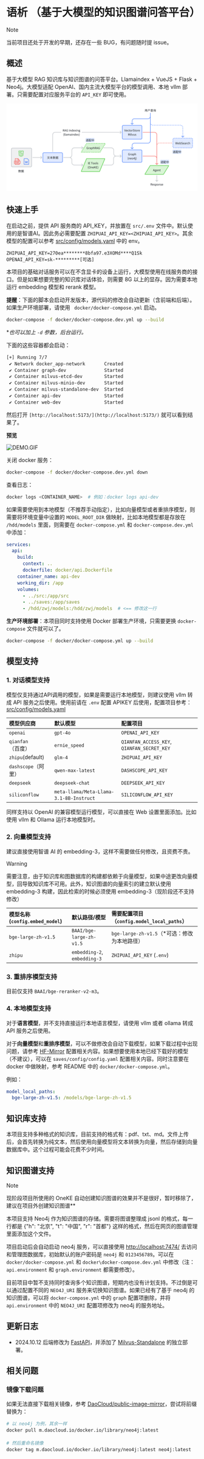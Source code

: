 <h1 style="text-align: center">语析 （基于大模型的知识图谱问答平台）</h1>



> [!NOTE]
> 当前项目还处于开发的早期，还存在一些 BUG，有问题随时提 issue。

## 概述

基于大模型 RAG 知识库与知识图谱的问答平台。Llamaindex + VueJS + Flask + Neo4j。大模型适配 OpenAI、国内主流大模型平台的模型调用、本地 vllm 部署。只需要配置对应服务平台的 `API_KEY` 即可使用。

![main](./images/main.png)


## 快速上手

在启动之前，提供 API 服务商的 API_KEY，并放置在 `src/.env` 文件中。默认使用的是智谱AI。因此务必需要配置 `ZHIPUAI_API_KEY=<ZHIPUAI_API_KEY>`。其余模型的配置可以参考 [src/config/models.yaml](src/config/models.yaml) 中的 env。

```
ZHIPUAI_API_KEY=270ea********8bfa97.e3XOMd****Q1Sk
OPENAI_API_KEY=sk-*********[可选]
```


本项目的基础对话服务可以在不含显卡的设备上运行，大模型使用在线服务商的接口。但是如果想要完整的知识库对话体验，则需要 8G 以上的显存。因为需要本地运行 embedding 模型和 rerank 模型。

**提醒**：下面的脚本会启动开发版本，源代码的修改会自动更新（含前端和后端）。如果生产环境部署，请使用 ` docker/docker-compose.yml` 启动。

```bash
docker-compose -f docker/docker-compose.dev.yml up --build
```

**也可以加上 `-d` 参数，后台运行。*


下面的这些容器都会启动：

```bash
[+] Running 7/7
 ✔ Network docker_app-network       Created
 ✔ Container graph-dev              Started
 ✔ Container milvus-etcd-dev        Started
 ✔ Container milvus-minio-dev       Started
 ✔ Container milvus-standalone-dev  Started
 ✔ Container api-dev                Started
 ✔ Container web-dev                Started
```

然后打开 `[http://localhost:5173/](http://localhost:5173/)` 就可以看到结果了。

**预览**

![DEMO.GIF](./images/demo.gif)

关闭 docker 服务：

```bash
docker-compose -f docker/docker-compose.dev.yml down
```

查看日志：

```bash
docker logs <CONTAINER_NAME>  # 例如：docker logs api-dev
```

如果需要使用到本地模型（不推荐手动指定），比如向量模型或者重排序模型，则需要将环境变量中设置的 `MODEL_ROOT_DIR` 做映射，比如本地模型都是存放在 `/hdd/models` 里面，则需要在 `docker-compose.yml` 和 `docker-compose.dev.yml`  中添加：

```yml
services:
  api:
    build:
      context: ..
      dockerfile: docker/api.Dockerfile
    container_name: api-dev
    working_dir: /app
    volumes:
      - ../src:/app/src
      - ../saves:/app/saves
      - /hdd/zwj/models:/hdd/zwj/models  # <== 修改这一行
```

**生产环境部署**：本项目同时支持使用 Docker 部署生产环境，只需要更换 `docker-compose` 文件就可以了。

```bash
docker-compose -f docker/docker-compose.yml up --build
```

## 模型支持

### 1. 对话模型支持

模型仅支持通过API调用的模型，如果是需要运行本地模型，则建议使用 vllm 转成 API 服务之后使用。使用前请在 `.env` 配置 APIKEY 后使用，配置项目参考：[src/config/models.yaml](src/config/models.yaml)

|模型供应商|默认模型|配置项目|
|:-|:-|:-|
|`openai` | `gpt-4o` | `OPENAI_API_KEY` |
|`qianfan`（百度）|`ernie_speed`|`QIANFAN_ACCESS_KEY`, `QIANFAN_SECRET_KEY`|
|`zhipu`(default)|`glm-4`|`ZHIPUAI_API_KEY`|
|`dashscope`（阿里） | `qwen-max-latest` | `DASHSCOPE_API_KEY`|
|`deepseek`|`deepseek-chat`|`DEEPSEEK_API_KEY`|
|`siliconflow` | `meta-llama/Meta-Llama-3.1-8B-Instruct` | `SILICONFLOW_API_KEY`|

同样支持以 OpenAI 的兼容模型运行模型，可以直接在 Web 设置里面添加。比如使用 vllm 和 Ollama 运行本地模型时。

### 2. 向量模型支持

建议直接使用智谱 AI 的 embedding-3，这样不需要做任何修改，且资费不贵。

> [!Warning]
> 需要注意，由于知识库和图数据库的构建都依赖于向量模型，如果中途更改向量模型，回导致知识库不可用。此外，知识图谱的向量索引的建立默认使用 embedding-3 构建，因此检索的时候必须使用 embedding-3（现阶段还不支持修改）


|模型名称(`config.embed_model`)|默认路径/模型|需要配置项目（`config.model_local_paths`）|
|:-|:-|:-|
|`bge-large-zh-v1.5`|`BAAI/bge-large-zh-v1.5`|`bge-large-zh-v1.5`（*可选：修改为本地路径）|
|`zhipu`|`embedding-2`, `embedding-3`|`ZHIPUAI_API_KEY` (`.env`)|


### 3. 重排序模型支持

目前仅支持 `BAAI/bge-reranker-v2-m3`。

### 4. 本地模型支持

对于**语言模型**，并不支持直接运行本地语言模型，请使用 vllm 或者 ollama 转成 API 服务之后使用。

对于**向量模型**和**重排序模型**，可以不做修改会自动下载模型，如果下载过程中出现问题，请参考 [HF-Mirror](https://hf-mirror.com/) 配置相关内容。如果想要使用本地已经下载好的模型（不建议），可以在 `saves/config/config.yaml` 配置相关内容。同时注意要在 docker 中做映射，参考 README 中的 `docker/docker-compose.yml`。

例如：

```yaml
model_local_paths:
  bge-large-zh-v1.5: /models/bge-large-zh-v1.5
```

## 知识库支持

本项目支持多种格式的知识库，目前支持的格式有：pdf、txt、md。文件上传后，会首先转换为纯文本，然后使用向量模型将文本转换为向量，然后存储到向量数据库中。这个过程可能会花费不少时间。


## 知识图谱支持

> [!NOTE]
> 现阶段项目所使用的 OneKE 自动创建知识图谱的效果并不是很好，暂时移除了，建议在项目外创建知识图谱**

本项目支持 Neo4j 作为知识图谱的存储。需要将图谱整理成 jsonl 的格式，每一行都是 {"h": "北京", "t": "中国", "r": "首都"} 这样的格式，然后在网页的图谱管理里面添加这个文件。

项目启动后会自动启动 neo4j 服务，可以直接使用 [http://localhost:7474/](http://localhost:7474/) 去访问和管理图数据库，初始默认的账户密码是 `neo4j` 和 `0123456789`。可以在 `docker/docker-compose.yml` 和 `docker\docker-compose.dev.yml` 中修改（注：`api.environment` 和 `graph.environment` 都需要修改）。

目前项目中暂不支持同时查询多个知识图谱，短期内也没有计划支持。不过倒是可以通过配置不同的 `NEO4J_URI` 服务来切换知识图谱。如果已经有了基于 neo4j 的知识图谱，可以将 `docker-compose.yml` 中的 `graph` 配置项删除，并将 `api.environment` 中的 `NEO4J_URI` 配置项修改为 neo4j 的服务地址。



## 更新日志

- 2024.10.12 后端修改为 [FastAPI](https://github.com/fastapi)，并添加了 [Milvus-Standalone](https://github.com/milvus-io) 的独立部署。

## 相关问题

### 镜像下载问题

如果无法直接下载相关镜像，参考 [DaoCloud/public-image-mirror](https://github.com/DaoCloud/public-image-mirror?tab=readme-ov-file#%E5%BF%AB%E9%80%9F%E5%BC%80%E5%A7%8B)，尝试将前缀替换为：

```bash
# 以 neo4j 为例，其余一样
docker pull m.daocloud.io/docker.io/library/neo4j:latest

# 然后重命名镜像
docker tag m.daocloud.io/docker.io/library/neo4j:latest neo4j:latest
```

